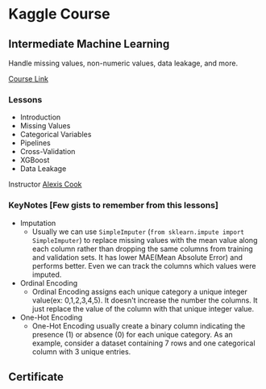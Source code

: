 # Kaggle Course


## Intermediate Machine Learning

Handle missing values, non-numeric values, data leakage, and more.

[Course Link](https://www.kaggle.com/learn/intermediate-machine-learning)

### Lessons

* Introduction
* Missing Values
* Categorical Variables
* Pipelines
* Cross-Validation
* XGBoost
* Data Leakage

Instructor
[Alexis Cook](https://www.kaggle.com/alexisbcook)

### KeyNotes [Few gists to remember from this lessons]

* Imputation
  - Usually we can use `SimpleImputer` (`from sklearn.impute import SimpleImputer`) to replace missing values with the mean value along each column rather than dropping the same columns from training and validation sets. It has lower MAE(Mean Absolute Error) and performs better. Even we can track the columns which values were imputed.
* Ordinal Encoding
  - Ordinal Encoding assigns each unique category a unique integer value(ex: 0,1,2,3,4,5). It doesn't increase the number the columns. It just replace the value of the column with that unique integer value.
* One-Hot Encoding
  - One-Hot Encoding usually create a binary column indicating the presence (1) or absence (0) for each unique category. As an example, consider a dataset containing 7 rows and one categorical column with 3 unique entries. 

## Certificate

